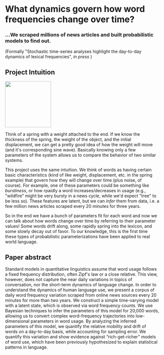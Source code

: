 # What dynamics govern how word frequencies change over time?
### ...We scraped millions of news articles and built probabilistic models to find out.
(Formally "Stochastic time-series analyses highlight the day-to-day dynamics of lexical frequencies", *in press* )



## Project Intuition

<img src="https://web2.ph.utexas.edu/~coker2/index.files/MassSpring.gif" width="150" height="150" />

Think of a spring with a weight attached to the end. If we know the thickness of the spring, the weight of the object, and the initial displacement, we can get a pretty good idea of how the weight will move (and it's corresponding sine wave). Basically knowing only a few parameters of the system allows us to compare the behavior of two similar systems. 

This project uses the same intuition. We think of words as having certain basic characteristics (kind of like  weight, displacement, etc. in the spring example) that govern how they will change over time (plus noise, of course). For example, one of these parameters could be something like *burstiness*, or how rpaidly a word increases/decreases in usage (e.g., "wildfire" might be very bursty in a news cycle, while we'd expect "tree" to be less so). These features are latent, but we can *infer* them from data, i.e. a few million news articles scraped every 20 minutes for three years. 

So in the end we have a bunch of parameters fit for each word and now we can talk about how words change over time by referring to their parameter values! Some words drift along, some rapidly spring into the lexicon, and some slowly decay out of favor. To our knowledge, this is the first time these types of probabilistic parameterizations have been applied to real world language. 

## Paper abstract
Standard models in quantitative linguistics assume that word usage follows a fixed frequency  distribution, often Zipf's law or a close relative. This view, however, does not capture the near daily variations in topics of conversation, nor the short-term dynamics of language change. In order to understand the dynamics of human language use, we present a corpus of daily word frequency variation scraped from online news sources every 20 minutes for more than two years. We construct a simple time-varying model with a latent state, which is observed via word frequency counts. We use Bayesian techniques to infer the parameters of this model for 20,000 words, allowing us to convert complex word-frequency trajectories into low-dimensional parameters in word usage. By analyzing the inferred parameters of this model, we quantify the relative mobility and drift of words on a day-to-day basis, while accounting for sampling error. We quantify this variation and show evidence against “rich-get-richer” models of word use, which have been previously hypothesized to explain statistical patterns in language.




